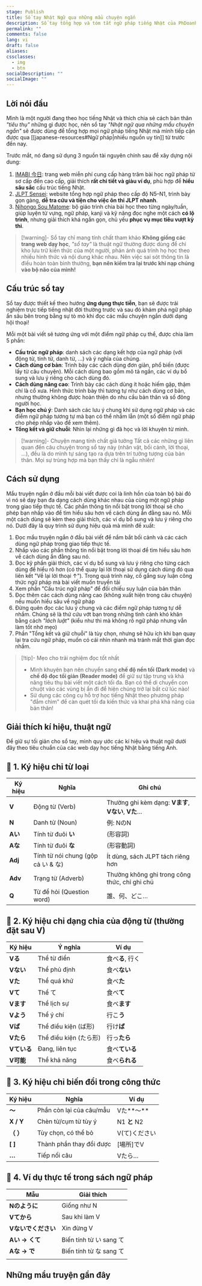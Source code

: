 ```yaml
---
stage: Publish
title: Sổ tay Nhật Ngữ qua những mẩu chuyện ngắn
description: Sổ tay tổng hợp và tóm tắt ngữ pháp tiếng Nhật của PhDoanh, dựa trên nhiều nguồn uy tín khác nhau theo trình độ JLPT N5-N1
permalink: ""
comments: false
lang: vi
draft: false
aliases:
cssclasses:
  - img
  - btn
socialDescription: ""
socialImage: ""
---
```

## Lời nói đầu
Mình là một người đang theo học tiếng Nhật và thích chia sẻ cách bản thân *"tiêu thụ"* những gì được học, nên sổ tay *"Nhật ngữ qua những mẩu chuyện ngắn"* sẽ được dùng để tổng hợp mọi ngữ pháp tiếng Nhật mà mình tiếp cận được qua [[japanese-resources#Ngữ pháp|nhiều nguồn uy tín]] từ trước đến nay.

Trước mắt, nó đang sử dụng 3 nguồn tài nguyên chính sau để xây dựng nội dung:
1. [IMABI 今日](https://imabi.org/): trang web miễn phí cung cấp hàng trăm bài học ngữ pháp từ sơ cấp đến cao cấp, giải thích **rất chi tiết và giàu ví dụ**, phù hợp để **hiểu sâu sắc** cấu trúc tiếng Nhật.
2. [JLPT Sensei](https://jlptsensei.com/): website tổng hợp ngữ pháp theo cấp độ N5–N1, trình bày gọn gàng, **dễ tra cứu và tiện cho việc ôn thi JLPT nhanh**.
3. [Nihongo Sou Matome](https://ask-books.com/somatome/): bộ giáo trình chia bài học theo từng ngày/tuần, giúp luyện từ vựng, ngữ pháp, kanji và kỹ năng đọc nghe một cách **có lộ trình**, nhưng giải thích khá ngắn gọn, chủ yếu **phục vụ mục tiêu vượt kỳ thi**.

> [!warning]- Sổ tay chỉ mang tính chất tham khảo
> **Không giống các trang web dạy học**, *"sổ tay"* là thuật ngữ thường được dùng để chỉ kho lưu trữ kiến thức của một người, phản ánh quá trình họ học theo nhiều hình thức và nội dung khác nhau. Nên việc sai sót thông tin là điều hoàn toàn bình thường, **bạn nên kiểm tra lại trước khi nạp chúng vào bộ não của mình!**   

## Cấu trúc sổ tay
Sổ tay được thiết kế theo hướng **ứng dụng thực tiễn**, bạn sẽ được trải nghiệm trực tiếp tiếng nhật đời thường trước và sau đó khám phá ngữ pháp ẩn sâu bên trong bằng sự tò mò khi đọc các mẩu chuyện ngắn dưới dạng hội thoại!

Mỗi một bài viết sẽ tương ứng với một điểm ngữ pháp cụ thể, được chia làm 5 phần:
- **Cấu trúc ngữ pháp**: danh sách các dạng kết hợp của ngữ pháp (với động từ, tính từ, danh từ, ...) và ý nghĩa của chúng.
- **Cách dùng cơ bản**: Trình bày các cách dùng đơn giản, phổ biến (được lấy từ câu chuyện). Mỗi cách dùng bao gồm mô tả ngắn, các ví dụ bổ sung và lưu ý riêng cho cách dùng đó.
- **Cách dùng nâng cao**: Trình bày các cách dùng ít hoặc hiếm gặp, thậm chí là cổ xưa. Hình thức trình bày thì tương tự như cách dùng cơ bản, nhưng thường không được hoàn thiện do nhu cầu bản thân và số đông người học.
- **Bạn học chú ý**: Danh sách các lưu ý chung khi sử dụng ngữ pháp và các điểm ngữ pháp tương tự mà bạn có thể nhầm lẫn (một số điểm ngữ pháp cho phép nhấp vào để xem thêm).
- **Tổng kết và giữ chuỗi**: Nhìn lại những gì đã học và lời khuyên từ mình.

> [!warning]- Chuyện mang tính chất giả tưởng
> Tất cả các những gì liên quan đến câu chuyện trong sổ tay này (nhân vật, bối cảnh, lời thoại, ...), đều là do mình tự sáng tạo ra dựa trên trí tưởng tượng của bản thân. Mọi sự trùng hợp mà bạn thấy chỉ là ngẫu nhiên!

## Cách sử dụng
Mẩu truyện ngắn ở đầu mỗi bài viết được coi là linh hồn của toàn bộ bài đó vì nó sẽ dạy bạn đa dạng cách dùng khác nhau của cùng một ngữ pháp trong giao tiếp thực tế. Các phần thông tin nổi bật trong lời thoại sẽ cho phép bạn nhấp vào để tìm hiểu sâu hơn về cách dùng ẩn đằng sau nó. Mỗi một cách dùng sẽ kèm theo giải thích, các ví dụ bổ sung và lưu ý riêng cho nó. Dưới đây là quy trình sử dụng hiệu quả mà mình đề xuất:

1. Đọc mẩu truyện ngắn ở đầu bài viết để nắm bắt bối cảnh và các cách dùng ngữ pháp trong giao tiếp thực tế.
2. Nhấp vào các phần thông tin nổi bật trong lời thoại để tìm hiểu sâu hơn về cách dùng ẩn đằng sau nó.
3. Đọc kỹ phần giải thích, các ví dụ bổ sung và lưu ý riêng cho từng cách dùng để hiểu rõ hơn (có thể quay lại lời thoại sử dụng cách dùng đó qua liên kết "Về lại lời thoại ↑"). Trong quá trình này, cố gắng suy luận công thức ngữ pháp mà bài viết muốn truyền tải
4. Xem phần "Cấu trúc ngữ pháp" để đối chiếu suy luận của bản thân
5. Đọc thêm các cách dùng nâng cao (không xuất hiện trong câu chuyện) nếu muốn hiểu sâu về ngữ pháp
6. Đừng quên đọc các lưu ý chung và các điểm ngữ pháp tương tự dễ nhầm. Chúng sẽ là thứ cứu vớt bạn trong những tình cảnh khó khăn bằng cách *"lách luật"* (kiểu như thi mà không rõ ngữ pháp nhưng vẫn làm tốt nhờ mẹo) 
7. Phần "Tổng kết và giữ chuỗi" là tùy chọn, nhưng sẽ hữu ích khi bạn quay lại tra cứu ngữ pháp, muốn có cái nhìn nhanh mà tránh mất thời gian đọc nhầm.

> [!tip]- Mẹo cho trải nghiệm đọc tốt nhất
> - Mình khuyên bạn nên chuyển sang **chế độ nền tối (Dark mode)** và **chế độ đọc tối giản (Reader mode)** để giữ sự tập trung và khả năng tiêu thụ bài viết một cách tối đa. Bạn có thể di chuyển con chuột vào các vùng bị ẩn đi để hiện chúng trở lại bất cứ lúc nào!
> - Sử dụng các công cụ hỗ trợ học tiếng Nhật theo phương pháp "đắm chìm" để càn quét tối đa kiến thức và khai phá khả năng của bản thân! 

## Giải thích kí hiệu, thuật ngữ
Để giữ sự tối giản cho sổ tay, mình quy ước các kí hiệu và thuật ngữ dưới đây theo tiêu chuẩn của các web dạy học tiếng Nhật bằng tiếng Anh. 



## 🔹 1. **Ký hiệu chỉ từ loại**

| Ký hiệu | Nghĩa                            | Ghi chú                                        |
| ------- | -------------------------------- | ---------------------------------------------- |
| **V**   | Động từ (Verb)                   | Thường ghi kèm dạng: **Vます**, **Vない**, **Vた**… |
| **N**   | Danh từ (Noun)                   | 例: NのN                                         |
| **Aい**  | Tính từ đuôi **い**               | (形容詞)                                          |
| **Aな**  | Tính từ đuôi **な**               | (形容動詞)                                         |
| **Adj** | Tính từ nói chung (gộp cả い & な) | Ít dùng, sách JLPT tách riêng hơn              |
| **Adv** | Trạng từ (Adverb)                | Thường không ghi trong công thức, chỉ ghi chú  |
| **Q**   | Từ để hỏi (Question word)        | 誰、何、どこ…                                        |

## 🔹 2. **Ký hiệu chỉ dạng chia của động từ (thường đặt sau V)**

| Ký hiệu  | Ý nghĩa             | Ví dụ       |
| -------- | ------------------- | ----------- |
| **Vる**   | Thể từ điển         | 食べ**る**, 行く |
| **Vない**  | Thể phủ định        | 食べ**ない**    |
| **Vた**   | Thể quá khứ         | 食べ**た**     |
| **Vて**   | Thể て               | 食べ**て**     |
| **Vます**  | Thể lịch sự         | 食べ**ます**    |
| **Vよう**  | Thể ý chí           | 行こ**う**     |
| **Vば**   | Thể điều kiện (ば形)  | 行け**ば**     |
| **Vたら**  | Thể điều kiện (たら形) | 行っ**たら**    |
| **Vている** | Đang, liên tục      | 食べ**ている**   |
| **V可能**  | Thể khả năng        | 食べ**られる**   |

## 🔹 3. **Ký hiệu chỉ biến đổi trong công thức**

| Ký hiệu   | Nghĩa                    | Ví dụ       |
| --------- | ------------------------ | ----------- |
| **〜**     | Phần còn lại của câu/mẫu | Vた**〜**     |
| **X / Y** | Chèn từ/cụm từ tùy ý     | N1 **と** N2 |
| **（ ）**   | Tùy chọn, có thể bỏ      | V(て)ください    |
| **[ ]**   | Thành phần thay đổi được | [場所]でV      |
| **…**     | Tiếp nối câu             | Vたら…        |

## 🔹 4. **Ví dụ thực tế trong sách ngữ pháp**

| Mẫu          | Giải thích            |
| ------------ | --------------------- |
| **Nのように**    | Giống như N           |
| **Vてから**     | Sau khi làm V         |
| **Vないでください** | Xin đừng V            |
| **Aい → くて**  | Biến tính từ い sang て |
| **Aな → で**   | Biến tính từ な sang て |
|              |                       |

## Những mẩu truyện gần đây
